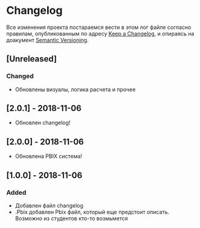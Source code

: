 # Changelog
Все изменения проекта постараемся вести в этом лог файле согласно правилам, опубликованным по адресу [Keep a Changelog](https://keepachangelog.com/ru/1.0.0/),
и опираясь на доакумент [Semantic Versioning](https://semver.org/spec/v2.0.0.html).

## [Unreleased]
### Changed
- Обновлены визуалы, логика расчета и прочее


## [2.0.1] - 2018-11-06

- Обновлен changelog!

## [2.0.0] - 2018-11-06
- Обновлена PBIX система!

## [1.0.0] - 2018-11-06
### Added
- Добавлен файл changelog
- .Pbix добавлен Pbix файл, который еще предстоит описать. Возможно из студентов кто-то возмьмется